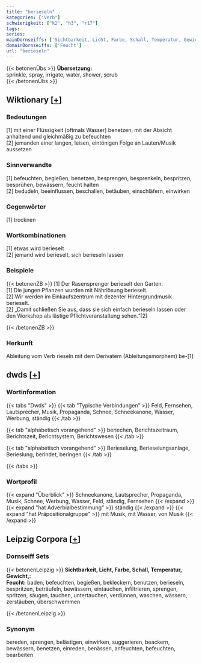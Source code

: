 ```yaml
---
title: "berieseln"
kategorien: ["Verb"]
schwierigkeit: ["k2", "h3", "r17"]
tags:
series:
mainDornseiffs: ['Sichtbarkeit, Licht, Farbe, Schall, Temperatur, Gewicht,']
domainDornseiffs: ['Feucht']
url: "berieseln"
---
```


{{< betonenÜbs >}}
**Übersetzung:**  
sprinkle, spray, irrigate, water, shower, scrub  
{{< /betonenÜbs >}}

## Wiktionary [[+](https://de.wiktionary.org/wiki/berieseln)]

### Bedeutungen
[1] mit einer Flüssigkeit (oftmals Wasser) benetzen, mit der Absicht anhaltend und gleichmäßig zu befeuchten  
[2] jemanden einer langen, leisen, eintönigen Folge an Lauten/Musik aussetzen  

### Sinnverwandte
[1] befeuchten, begießen, benetzen, besprengen, besprenkeln, bespritzen, besprühen, bewässern, feucht halten  
[2] bedudeln, beeinflussen, beschallen, betäuben, einschläfern, einwirken  

### Gegenwörter
[1] trocknen  

### Wortkombinationen
[1] etwas wird berieselt  
[2] jemand wird berieselt, sich berieseln lassen  

### Beispiele
{{< betonenZB >}}
[1] Der Rasensprenger berieselt den Garten.  
[1] Die jungen Pflanzen wurden mit Nährlösung berieselt.  
[2] Wir werden im Einkaufszentrum mit dezenter Hintergrundmusik berieselt.  
[2] „Damit schließen Sie aus, dass sie sich einfach berieseln lassen oder den Workshop als lästige Pflichtveranstaltung sehen.“[2]  

{{< /betonenZB >}}
### Herkunft
Ableitung vom Verb rieseln mit dem Derivatem (Ableitungsmorphem) be-[1]  



## dwds [[+](https://www.dwds.de/wb/berieseln)]

### Wortinformation
{{< tabs "Dwds" >}}
{{< tab "Typische Verbindungen" >}}
Feld, Fernsehen, Lautsprecher, Musik, Propaganda, Schnee, Schneekanone, Wasser, Werbung, ständig
{{< /tab >}}

{{< tab "alphabetisch vorangehend" >}}
beriechen, Berichtszeitraum, Berichtszeit, Berichtsystem, Berichtswesen
{{< /tab >}}

{{< tab "alphabetisch vorangehend" >}}
Berieselung, Berieselungsanlage, Berieslung, berindet, beringen
{{< /tab >}}

{{< /tabs >}}

### Wortprofil
{{< expand "Überblick" >}} Schneekanone, Lautsprecher, Propaganda, Musik, Schnee, Werbung, Wasser, Feld, ständig, Fernsehen {{< /expand >}}
{{< expand "hat Adverbialbestimmung" >}} ständig {{< /expand >}}
{{< expand "hat Präpositionalgruppe" >}} mit Musik, mit Wasser, von Musik {{< /expand >}}

## Leipzig Corpora [[+](https://corpora.uni-leipzig.de/en/res?word=berieseln&corpusId=deu_newscrawl-public_2018)]

### Dornseiff Sets
{{< betonenLeipzig >}}
**Sichtbarkeit, Licht, Farbe, Schall, Temperatur, Gewicht,:**  
**Feucht:** baden, befeuchten, begießen, bekleckern, benutzen, berieseln, bespritzen, beträufeln, bewässern, eintauchen, infiltrieren, sprengen, spritzen, säugen, tauchen, untertauchen, verdünnen, waschen, wässern, zerstäuben, überschwemmen  

{{< /betonenLeipzig >}}

### Synonym
bereden, sprengen, belästigen, einwirken, suggerieren, beackern, bewässern, benetzen, einreden, benässen, anfeuchten, befeuchten, bearbeiten

